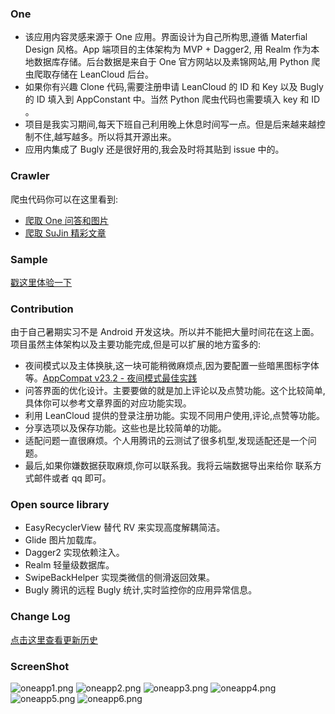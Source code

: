 ### One

* 该应用内容灵感来源于 One 应用。界面设计为自己所构思,遵循 Materfial Design 风格。App 端项目的主体架构为 MVP + Dagger2, 用 Realm 作为本地数据库存储。后台数据是来自于 One 官方网站以及素锦网站,用 Python 爬虫爬取存储在 LeanCloud 后台。
* 如果你有兴趣 Clone 代码,需要注册申请 LeanCloud 的 ID 和 Key 以及 Bugly 的 ID 填入到 AppConstant 中。当然 Python 爬虫代码也需要填入 key 和 ID 。
* 项目是我实习期间,每天下班自己利用晚上休息时间写一点。但是后来越来越控制不住,越写越多。所以将其开源出来。
* 应用内集成了 Bugly 还是很好用的,我会及时将其贴到 issue 中的。

### Crawler
爬虫代码你可以在这里看到:
* [爬取 One 问答和图片](https://github.com/wuchangfeng/Crawler/blob/master/ReadMe-One.md)
* [爬取 SuJin 精彩文章](https://github.com/wuchangfeng/Crawler/blob/master/ReadMe-Sujin.md)

### Sample
[戳这里体验一下](http://fir.im/MyOne)

### Contribution
由于自己暑期实习不是 Android 开发这块。所以并不能把大量时间花在这上面。项目虽然主体架构以及主要功能完成,但是可以扩展的地方蛮多的:

* 夜间模式以及主体换肤,这一块可能稍微麻烦点,因为要配置一些暗黑图标字体等。[AppCompat v23.2 - 夜间模式最佳实践](https://kingideayou.github.io/2016/03/07/appcompat_23.2_day_night/)
* 问答界面的优化设计。主要要做的就是加上评论以及点赞功能。这个比较简单,具体你可以参考文章界面的对应功能实现。
* 利用 LeanCloud 提供的登录注册功能。实现不同用户使用,评论,点赞等功能。
* 分享选项以及保存功能。这些也是比较简单的功能。
* 适配问题一直很麻烦。个人用腾讯的云测试了很多机型,发现适配还是一个问题。
* 最后,如果你嫌数据获取麻烦,你可以联系我。我将云端数据导出来给你 联系方式邮件或者 qq 即可。

### Open source library

* EasyRecyclerView 替代 RV 来实现高度解耦简洁。
* Glide 图片加载库。
* Dagger2 实现依赖注入。
* Realm 轻量级数据库。
* SwipeBackHelper 实现类微信的侧滑返回效果。
* Bugly 腾讯的远程 Bugly 统计,实时监控你的应用异常信息。

### Change Log

[点击这里查看更新历史](https://github.com/wuchangfeng/One/wiki)

### ScreenShot

![oneapp1.png](http://7xrl8j.com1.z0.glb.clouddn.com/oneapp1.png)
![oneapp2.png](http://7xrl8j.com1.z0.glb.clouddn.com/oneapp2.png)
![oneapp3.png](http://7xrl8j.com1.z0.glb.clouddn.com/oneapp3.png)
![oneapp4.png](http://7xrl8j.com1.z0.glb.clouddn.com/oneapp4.png)
![oneapp5.png](http://7xrl8j.com1.z0.glb.clouddn.com/oneapp5.png)
![oneapp6.png](http://7xrl8j.com1.z0.glb.clouddn.com/oneapp6.png)


